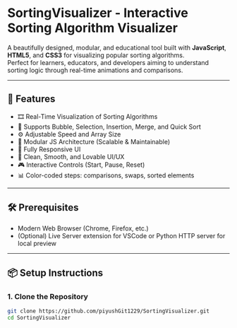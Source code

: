 # SortingVisualizer - Interactive Sorting Algorithm Visualizer

A beautifully designed, modular, and educational tool built with **JavaScript**, **HTML5**, and **CSS3** for visualizing popular sorting algorithms.  
Perfect for learners, educators, and developers aiming to understand sorting logic through real-time animations and comparisons.

---

## 🚀 Features

- 🎞️ Real-Time Visualization of Sorting Algorithms
- 🔄 Supports Bubble, Selection, Insertion, Merge, and Quick Sort
- ⚙️ Adjustable Speed and Array Size
- 🧩 Modular JS Architecture (Scalable & Maintainable)
- 📱 Fully Responsive UI
- 🌈 Clean, Smooth, and Lovable UI/UX
- 🎮 Interactive Controls (Start, Pause, Reset)
- 📊 Color-coded steps: comparisons, swaps, sorted elements

---

## 🛠️ Prerequisites

- Modern Web Browser (Chrome, Firefox, etc.)
- (Optional) Live Server extension for VSCode or Python HTTP server for local preview

---

## 📦 Setup Instructions

### 1. Clone the Repository

```sh
git clone https://github.com/piyushGit1229/SortingVisualizer.git
cd SortingVisualizer
